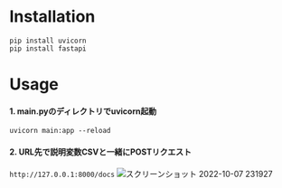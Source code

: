 # Installation
```
pip install uvicorn
pip install fastapi
```
# Usage
#### 1. main.pyのディレクトリでuvicorn起動
```uvicorn main:app --reload```

#### 2. URL先で説明変数CSVと一緒にPOSTリクエスト
```http://127.0.0.1:8000/docs```
![スクリーンショット 2022-10-07 231927](https://user-images.githubusercontent.com/55380019/194576353-8d56c8d7-e088-4d0a-ab8c-fb4328bea144.png)
